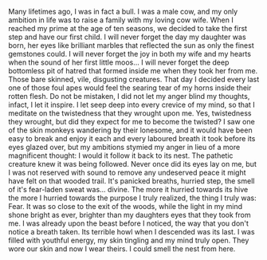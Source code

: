 Many lifetimes ago, I was in fact a bull.  I was a male cow, and my only ambition in life was to raise a family with my loving cow wife.  When I reached my
prime at the age of ten seasons, we decided to take the first step and have our first child.  I will never forget the day my daughter was born, her eyes like brilliant
marbles that reflected the sun as only the finest gemstones could.  I will never forget the joy in both my wife and my hearts when the sound of her first little moos...
I will never forget the deep bottomless pit of hatred that formed inside me when they took her from me.  Those bare skinned, vile, disgusting creatures.  That
day I decided every last one of those foul apes would feel the searing tear of my horns inside their rotten flesh.  Do not be mistaken, I did not let my anger blind my thoughts,
infact, I let it inspire.  I let seep deep into every crevice of my mind, so that I meditate on the twistedness that they wrought upon me.  Yes, twistedness they wrought,
but did they expect for me to become the twisted?  I saw one of the skin monkeys wandering by their lonesome, and it would have been easy to break and enjoy it
each and every laboured breath it took before its eyes glazed over, but my ambitions stymied my anger in lieu of a more magnificent thought:  I would it follow it
back to its nest.  The pathetic creature knew it was being followed.  Never once did its eyes lay on me, but I was not reserved with sound to remove any undeserved
peace it might have felt on that wooded trail.  It's panicked breaths, hurried step, the smell of it's fear-laden sweat was... divine.  The more it hurried towards
its hive the more I hurried towards the purpose I truly realized, the thing I truly was: Fear.  It was so close to the exit of the woods, while the light in my mind shone bright as ever,
brighter than my daughters eyes that they took from me.  I was already upon the beast before I noticed, the way that you don't notice a breath taken.  Its terrible
howl when I descended was its last.  I was filled with youthful energy, my skin tingling and my mind truly open.  They wore our skin and now I wear theirs.  I could smell
the nest from here.
